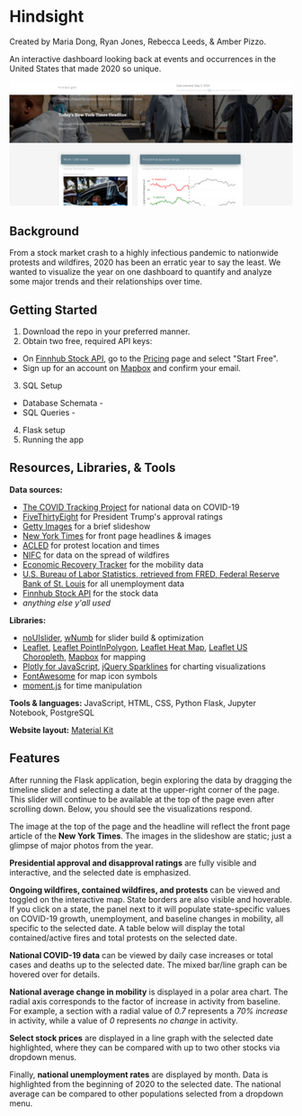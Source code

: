 # Hindsight
Created by Maria Dong, Ryan Jones, Rebecca Leeds, & Amber Pizzo.

An interactive dashboard looking back at events and occurrences in the United States that made 2020 so unique.

![screenshot](/static/img/screenshot_crop.png)

## Background
From a stock market crash to a highly infectious pandemic to nationwide protests and wildfires, 2020 has been an erratic year to say the least. We wanted to visualize the year on one dashboard to quantify and analyze some major trends and their relationships over time.

## Getting Started
1. Download the repo in your preferred manner.
2. Obtain two free, required API keys:
  * On [Finnhub Stock API](https://finnhub.io/), go to the [Pricing](https://finnhub.io/pricing) page and select "Start Free".
  * Sign up for an account on [Mapbox](https://www.mapbox.com/) and confirm your email.
3. SQL Setup
  * Database Schemata - 
  * SQL Queries - 
4. Flask setup
5. Running the app

## Resources, Libraries, & Tools

**Data sources:**
* [The COVID Tracking Project](https://covidtracking.com/) for national data on COVID-19
* [FiveThirtyEight](https://projects.fivethirtyeight.com/trump-approval-ratings/) for President Trump's approval ratings
* [Getty Images](https://www.gettyimages.com/editorial-images) for a brief slideshow
* [New York Times](https://www.nytimes.com/) for front page headlines & images
* [ACLED](https://acleddata.com/special-projects/us-crisis-monitor/) for protest location and times
* [NIFC](https://data-nifc.opendata.arcgis.com/) for data on the spread of wildfires
* [Economic Recovery Tracker](https://github.com/OpportunityInsights/EconomicTracker) for the mobility data
* [U.S. Bureau of Labor Statistics, retrieved from FRED, Federal Reserve Bank of St. Louis](https://fred.stlouisfed.org/) for all unemployment data
* [Finnhub Stock API](https://finnhub.io/) for the stock data
* _anything else y'all used_

**Libraries:**
* [noUIslider](https://refreshless.com/nouislider/), [wNumb](https://github.com/leongersen/wnumb/releases) for slider build & optimization
* [Leaflet](https://leafletjs.com/index.html), [Leaflet PointInPolygon](https://github.com/hayeswise/Leaflet.PointInPolygon), [Leaflet Heat Map](https://github.com/Leaflet/Leaflet.heat), [Leaflet US Choropleth](https://leafletjs.com/examples/choropleth/us-states.js), [Mapbox](https://docs.mapbox.com/api/maps/#styles) for mapping
* [Plotly for JavaScript](https://plotly.com/javascript/), [jQuery Sparklines](https://omnipotent.net/jquery.sparkline/) for charting visualizations
* [FontAwesome](https://fontawesome.com/) for map icon symbols
* [moment.js](https://momentjs.com/) for time manipulation

**Tools & languages:** JavaScript, HTML, CSS, Python Flask, Jupyter Notebook, PostgreSQL

**Website layout:** [Material Kit](https://github.com/creativetimofficial/material-kit)

## Features
After running the Flask application, begin exploring the data by dragging the timeline slider and selecting a date at the upper-right corner of the page. This slider will continue to be available at the top of the page even after scrolling down. Below, you should see the visualizations respond.

The image at the top of the page and the headline will reflect the front page article of the **New York Times**. The images in the slideshow are static; just a glimpse of major photos from the year.

**Presidential approval and disapproval ratings** are fully visible and interactive, and the selected date is emphasized.

**Ongoing wildfires, contained wildfires, and protests** can be viewed and toggled on the interactive map. State borders are also visible and hoverable. If you click on a state, the panel next to it will populate state-specific values on COVID-19 growth, unemployment, and baseline changes in mobility, all specific to the selected date. A table below will display the total contained/active fires and total protests on the selected date.

**National COVID-19 data** can be viewed by daily case increases or total cases and deaths up to the selected date. The mixed bar/line graph can be hovered over for details.

**National average change in mobility** is displayed in a polar area chart. The radial axis corresponds to the factor of increase in activity from baseline. For example, a  section with a radial value of _0.7_ represents a _70% increase_ in activity, while a value of _0_ represents _no change_ in activity.

**Select stock prices** are displayed in a line graph with the selected date highlighted, where they can be compared with up to two other stocks via dropdown menus.

Finally, **national unemployment rates** are displayed by month. Data is highlighted from the beginning of 2020 to the selected date. The national average can be compared to other populations selected from a dropdown menu.

